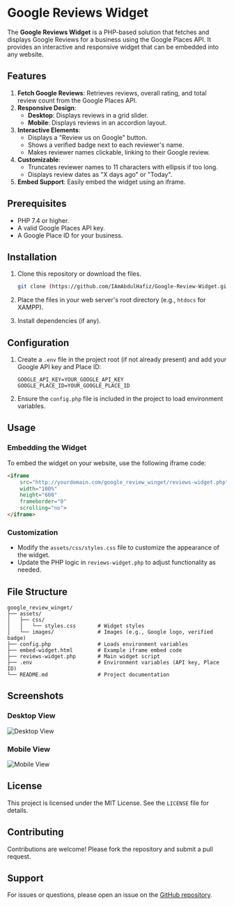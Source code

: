 # Google Reviews Widget

The **Google Reviews Widget** is a PHP-based solution that fetches and displays Google Reviews for a business using the Google Places API. It provides an interactive and responsive widget that can be embedded into any website.

## Features

1. **Fetch Google Reviews**: Retrieves reviews, overall rating, and total review count from the Google Places API.
2. **Responsive Design**:
   - **Desktop**: Displays reviews in a grid slider.
   - **Mobile**: Displays reviews in an accordion layout.
3. **Interactive Elements**:
   - Displays a "Review us on Google" button.
   - Shows a verified badge next to each reviewer's name.
   - Makes reviewer names clickable, linking to their Google review.
4. **Customizable**:
   - Truncates reviewer names to 11 characters with ellipsis if too long.
   - Displays review dates as "X days ago" or "Today".
5. **Embed Support**: Easily embed the widget using an iframe.

## Prerequisites

- PHP 7.4 or higher.
- A valid Google Places API key.
- A Google Place ID for your business.

## Installation

1. Clone this repository or download the files.
   ```bash
   git clone (https://github.com/IAmAbdulHafiz/Google-Review-Widget.git)
   ```
2. Place the files in your web server's root directory (e.g., `htdocs` for XAMPP).

3. Install dependencies (if any).

## Configuration

1. Create a `.env` file in the project root (if not already present) and add your Google API key and Place ID:
   ```
   GOOGLE_API_KEY=YOUR_GOOGLE_API_KEY
   GOOGLE_PLACE_ID=YOUR_GOOGLE_PLACE_ID
   ```

2. Ensure the `config.php` file is included in the project to load environment variables.

## Usage

### Embedding the Widget

To embed the widget on your website, use the following iframe code:
```html
<iframe 
    src="http://yourdomain.com/google_review_winget/reviews-widget.php" 
    width="100%" 
    height="600" 
    frameborder="0" 
    scrolling="no">
</iframe>
```

### Customization

- Modify the `assets/css/styles.css` file to customize the appearance of the widget.
- Update the PHP logic in `reviews-widget.php` to adjust functionality as needed.

## File Structure

```
google_review_winget/
├── assets/
│   ├── css/
│   │   └── styles.css       # Widget styles
│   └── images/              # Images (e.g., Google logo, verified badge)
├── config.php               # Loads environment variables
├── embed-widget.html        # Example iframe embed code
├── reviews-widget.php       # Main widget script
├── .env                     # Environment variables (API key, Place ID)
└── README.md                # Project documentation
```

## Screenshots

### Desktop View
![Desktop View](assets/images/desktop-view.png)

### Mobile View
![Mobile View](assets/images/mobile-view.png)

## License

This project is licensed under the MIT License. See the `LICENSE` file for details.

## Contributing

Contributions are welcome! Please fork the repository and submit a pull request.

## Support

For issues or questions, please open an issue on the [GitHub repository](https://github.com/IAmAbdulHafiz/Google-Review-Widget).
